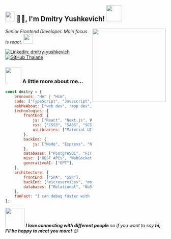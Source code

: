 <h2><img src="https://emojis.slackmojis.com/emojis/images/1531849430/4246/blob-sunglasses.gif?1531849430" width="30"/> 🙏🏻, I'm Dmitry Yushkevich! <img src="https://media.giphy.com/media/12oufCB0MyZ1Go/giphy.gif" width="50"></h2>
<img align='right' src="https://media.giphy.com/media/M9gbBd9nbDrOTu1Mqx/giphy.gif" width="230">
<p><em>Senior Frontend Developer. Main focus is react.
</a><img src="https://media.giphy.com/media/WUlplcMpOCEmTGBtBW/giphy.gif" width="30"> 
</em></p>

[![Linkedin: dmitry-yushkevich](https://img.shields.io/badge/-thaianebraga-blue?style=flat-square&logo=Linkedin&logoColor=white&link=https://www.linkedin.com/in/dmitry-yushkevich/)](https://www.linkedin.com/in/dmitry-yushkevich/)
[![GitHub Thaiane](https://img.shields.io/github/followers/thaiane?label=follow&style=social)](https://github.com/DmitryFullStackDev)

### <img src="https://media.giphy.com/media/VgCDAzcKvsR6OM0uWg/giphy.gif" width="50"> A little more about me...  

```javascript
const dmitry = {
    pronouns: "He" | "Him",
    code: ["TypeScript", "Javascript", "HTML5"],
    askMeAbout: ["web dev", "app dev", "UI/UX"],
    technologies: {
        frontEnd: {
            js: ["React", "Next.js", Vue],
            css: ["CSS3", "SASS", "SCSS", "LESS", "Staled-components"],
            uiLibraries: ["Material UI", "Recharts", "React-tables", "Antd"],
        },
        backEnd: {
            js: ["Node", "Express", "NestJS"],
        },
        databases: ["PostgreSQL", "Firebase Realtime DB", "redis"],
        misc: ["REST APIs", "WebSockets", "GraphQl", "Redux", "Redux-saga", "Redux-toolkit", "Reselect", "Vuex", "Axios", "React-tables", "React-query", "Formic", "I18Next", "Jest", "Enzyme", "Webpack", "Parcel", "Rollup", "Yarn", "Npm", "Eslint", "Stylelint", "Prettier", "Babel"],
        generativeAI: ["GPT"],
    },
    architecture: {
        frontEnd: ["SPA", "SSR"],
        backEnd: ["microservices", "monolithic", "serverless"],
        databases: ["Relational", "NoSQL"],
    },
    funFact: "I can debug faster with a coffee in hand!"
};
```

<img src="https://media.giphy.com/media/LnQjpWaON8nhr21vNW/giphy.gif" width="60"> <em><b>I love connecting with different people</b> so if you want to say <b>hi, I'll be happy to meet you more!</b> 😊</em>

